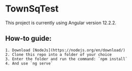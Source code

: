 # TownSqTest

This project is currently using Angular version 12.2.2.

## How-to guide:

    1. Download [NodeJs](https://nodejs.org/en/download/)
    2. Clone this repo into a folder of your choice
    3. Enter the folder and run the command: `npm install`
    4. And use `ng serve`
